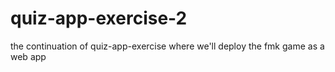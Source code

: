 # quiz-app-exercise-2
the continuation of quiz-app-exercise where we'll deploy the fmk game as a web app
